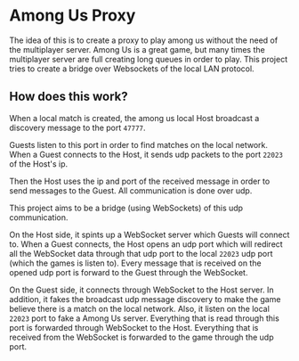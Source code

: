 # Among Us Proxy

The idea of this is to create a proxy to play among us without the need of the multiplayer server. Among Us is a great game, but many times the multiplayer server are full creating long queues in order to play. This project tries to create a bridge over Websockets of the local LAN protocol.


## How does this work?

When a local match is created, the among us local Host broadcast a discovery message to the port `47777`.

Guests listen to this port in order to find matches on the local network. When a Guest connects to the Host, it sends udp packets to the port `22023` of the Host's ip.

Then the Host uses the ip and port of the received message in order to send messages to the Guest. All communication is done over udp.

This project aims to be a bridge (using WebSockets) of this udp communication.

On the Host side, it spints up a WebSocket server which Guests will connect to. When a Guest connects, the Host opens an udp port which will redirect all the WebSocket data through that udp port to the local `22023` udp port (which the games is listen to). Every message that is received on the opened udp port is forward to the Guest through the WebSocket.

On the Guest side, it connects through WebSocket to the Host server. In addition, it fakes the broadcast udp message discovery to make the game believe there is a match on the local network. Also, it listen on the local `22023` port to fake a Among Us server. Everything that is read through this port is forwarded through WebSocket to the Host. Everything that is received from the WebSocket is forwarded to the game through the udp port.

